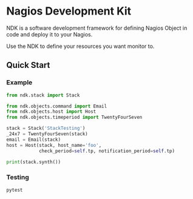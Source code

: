 # Nagios Development Kit

NDK is a software development framework for defining Nagios Object in code and deploy it to your Nagios.

Use the NDK to define your resources you want monitor to.

## Quick Start

### Example

```python
from ndk.stack import Stack

from ndk.objects.command import Email
from ndk.objects.host import Host
from ndk.objects.timeperiod import TwentyFourSeven

stack = Stack('StackTesting')
_24x7 = TwentyFourSeven(stack)
email = Email(stack)
host = Host(stack, host_name='foo',
            check_period=self.tp, notification_period=self.tp)

print(stack.synth())
```

### Testing

```
pytest
```
